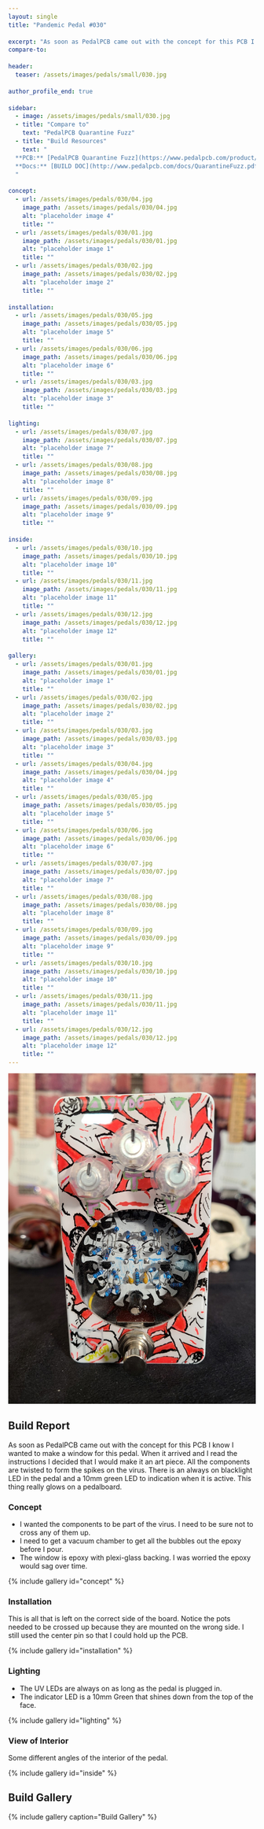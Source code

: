 ```yaml
---
layout: single
title: "Pandemic Pedal #030"

excerpt: "As soon as PedalPCB came out with the concept for this PCB I know I wanted to make a window for this pedal. When it arrived and I read the instructions I decided that I would make it an art piece. All the components are twisted to form the spikes on the virus. There is an always on blacklight LED in the pedal and a 10mm green LED to indication when it is active. This thing really glows on a pedalboard."
compare-to: 

header:
  teaser: /assets/images/pedals/small/030.jpg

author_profile_end: true

sidebar:
  - image: /assets/images/pedals/small/030.jpg
  - title: "Compare to"
    text: "PedalPCB Quarantine Fuzz"
  - title: "Build Resources"
    text: "
  **PCB:** [PedalPCB Quarantine Fuzz](https://www.pedalpcb.com/product/quarantinefuzz/)<br>
  **Docs:** [BUILD DOC](http://www.pedalpcb.com/docs/QuarantineFuzz.pdf)
  "

concept:
  - url: /assets/images/pedals/030/04.jpg
    image_path: /assets/images/pedals/030/04.jpg
    alt: "placeholder image 4"
    title: ""
  - url: /assets/images/pedals/030/01.jpg
    image_path: /assets/images/pedals/030/01.jpg
    alt: "placeholder image 1"
    title: ""
  - url: /assets/images/pedals/030/02.jpg
    image_path: /assets/images/pedals/030/02.jpg
    alt: "placeholder image 2"
    title: ""

installation:
  - url: /assets/images/pedals/030/05.jpg
    image_path: /assets/images/pedals/030/05.jpg
    alt: "placeholder image 5"
    title: ""
  - url: /assets/images/pedals/030/06.jpg
    image_path: /assets/images/pedals/030/06.jpg
    alt: "placeholder image 6"
    title: ""
  - url: /assets/images/pedals/030/03.jpg
    image_path: /assets/images/pedals/030/03.jpg
    alt: "placeholder image 3"
    title: ""

lighting:
  - url: /assets/images/pedals/030/07.jpg
    image_path: /assets/images/pedals/030/07.jpg
    alt: "placeholder image 7"
    title: ""
  - url: /assets/images/pedals/030/08.jpg
    image_path: /assets/images/pedals/030/08.jpg
    alt: "placeholder image 8"
    title: ""
  - url: /assets/images/pedals/030/09.jpg
    image_path: /assets/images/pedals/030/09.jpg
    alt: "placeholder image 9"
    title: ""

inside:
  - url: /assets/images/pedals/030/10.jpg
    image_path: /assets/images/pedals/030/10.jpg
    alt: "placeholder image 10"
    title: ""
  - url: /assets/images/pedals/030/11.jpg
    image_path: /assets/images/pedals/030/11.jpg
    alt: "placeholder image 11"
    title: ""
  - url: /assets/images/pedals/030/12.jpg
    image_path: /assets/images/pedals/030/12.jpg
    alt: "placeholder image 12"
    title: ""

gallery:
  - url: /assets/images/pedals/030/01.jpg
    image_path: /assets/images/pedals/030/01.jpg
    alt: "placeholder image 1"
    title: ""
  - url: /assets/images/pedals/030/02.jpg
    image_path: /assets/images/pedals/030/02.jpg
    alt: "placeholder image 2"
    title: ""
  - url: /assets/images/pedals/030/03.jpg
    image_path: /assets/images/pedals/030/03.jpg
    alt: "placeholder image 3"
    title: ""
  - url: /assets/images/pedals/030/04.jpg
    image_path: /assets/images/pedals/030/04.jpg
    alt: "placeholder image 4"
    title: ""
  - url: /assets/images/pedals/030/05.jpg
    image_path: /assets/images/pedals/030/05.jpg
    alt: "placeholder image 5"
    title: ""
  - url: /assets/images/pedals/030/06.jpg
    image_path: /assets/images/pedals/030/06.jpg
    alt: "placeholder image 6"
    title: ""
  - url: /assets/images/pedals/030/07.jpg
    image_path: /assets/images/pedals/030/07.jpg
    alt: "placeholder image 7"
    title: ""
  - url: /assets/images/pedals/030/08.jpg
    image_path: /assets/images/pedals/030/08.jpg
    alt: "placeholder image 8"
    title: ""
  - url: /assets/images/pedals/030/09.jpg
    image_path: /assets/images/pedals/030/09.jpg
    alt: "placeholder image 9"
    title: ""
  - url: /assets/images/pedals/030/10.jpg
    image_path: /assets/images/pedals/030/10.jpg
    alt: "placeholder image 10"
    title: ""
  - url: /assets/images/pedals/030/11.jpg
    image_path: /assets/images/pedals/030/11.jpg
    alt: "placeholder image 11"
    title: ""
  - url: /assets/images/pedals/030/12.jpg
    image_path: /assets/images/pedals/030/12.jpg
    alt: "placeholder image 12"
    title: ""
---
```


[![header](/assets/images/pedals/030.jpg)](/assets/images/pedals/030.jpg)

## Build Report ##

As soon as PedalPCB came out with the concept for this PCB I know I wanted to make a window for this pedal. When it arrived and I read the instructions I decided that I would make it an art piece. All the components are twisted to form the spikes on the virus. There is an always on blacklight LED in the pedal and a 10mm green LED to indication when it is active. This thing really glows on a pedalboard.

### Concept ###

* I wanted the components to be part of the virus. I need to be sure not to cross any of them up.
* I need to get a vacuum chamber to get all the bubbles out the epoxy before I pour.
* The window is epoxy with plexi-glass backing. I was worried the epoxy would sag over time.

{% include gallery id="concept" %}

### Installation ###

This is all that is left on the correct side of the board. Notice the pots needed to be crossed up because they are mounted on the wrong side. I still used the center pin so that I could hold up the PCB.

{% include gallery id="installation" %}

### Lighting ###

* The UV LEDs are always on as long as the pedal is plugged in.
* The indicator LED is a 10mm Green that shines down from the top of the face.

{% include gallery id="lighting" %}

### View of Interior ###

Some different angles of the interior of the pedal.

{% include gallery id="inside" %}

## Build Gallery ##

{% include gallery caption="Build Gallery" %}